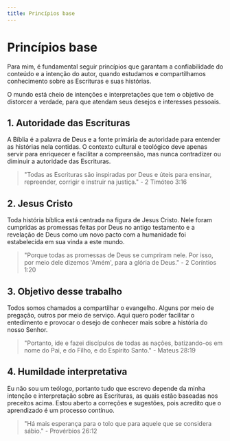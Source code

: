 ```yaml
---
title: Princípios base
---
```


# Princípios base

Para mim, é fundamental seguir princípios que garantam a confiabilidade do conteúdo e a intenção do autor, quando estudamos e compartilhamos conhecimento sobre as Escrituras e suas histórias.

O mundo está cheio de intenções e interpretações que tem o objetivo de distorcer a verdade, para que atendam seus desejos e interesses pessoais.

## 1. Autoridade das Escrituras

A Bíblia é a palavra de Deus e a fonte primária de autoridade para entender as histórias nela contidas. O contexto cultural e teológico deve apenas servir para enriquecer e facilitar a compreensão, mas nunca contradizer ou diminuir a autoridade das Escrituras.

> "Todas as Escrituras são inspiradas por Deus e úteis para ensinar, repreender, corrigir e instruir na justiça." - 2 Timóteo 3:16

## 2. Jesus Cristo

Toda história bíblica está centrada na figura de Jesus Cristo. Nele foram cumpridas as promessas feitas por Deus no antigo testamento e a revelação de Deus como um novo pacto com a humanidade foi estabelecida em sua vinda a este mundo.

> "Porque todas as promessas de Deus se cumpriram nele. Por isso, por meio dele dizemos 'Amém', para a glória de Deus." - 2 Coríntios 1:20

## 3. Objetivo desse trabalho

Todos somos chamados a compartilhar o evangelho. Alguns por meio de pregação, outros por meio de serviço. Aqui quero poder facilitar o entedimento e provocar o desejo de conhecer mais sobre a história do nosso Senhor.

> "Portanto, ide e fazei discípulos de todas as nações, batizando-os em nome do Pai, e do Filho, e do Espírito Santo." - Mateus 28:19

## 4. Humildade interpretativa

Eu não sou um teólogo, portanto tudo que escrevo depende da minha intenção e interpretação sobre as Escrituras, as quais estão baseadas nos preceitos acima. Estou aberto a correções e sugestões, pois acredito que o aprendizado é um processo contínuo.

> "Há mais esperança para o tolo que para aquele que se considera sábio." - Provérbios 26:12
